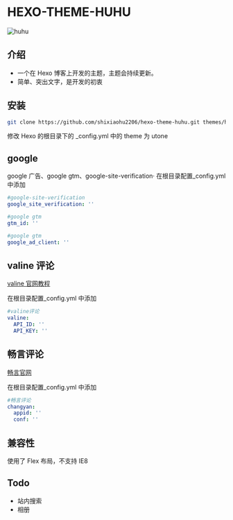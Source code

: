 # HEXO-THEME-HUHU

![huhu](/source/images/huhu.png)

## 介绍

- 一个在 Hexo 博客上开发的主题，主题会持续更新。
- 简单、突出文字，是开发的初衷

## 安装

```bash
git clone https://github.com/shixiaohu2206/hexo-theme-huhu.git themes/huhu
```

修改 Hexo 的根目录下的 \_config.yml 中的 theme 为 utone

## google

google 广告、google gtm、google-site-verification·
在根目录配置\_config.yml 中添加

```yml
#google-site-verification
google_site_verification: ''

#google gtm
gtm_id: ''

#google gtm
google_ad_client: ''
```

## valine 评论

[valine 官网教程](https://valine.js.org)

在根目录配置\_config.yml 中添加

```yml
#valine评论
valine:
  API_ID: ''
  API_KEY: ''
```

## 畅言评论

[畅言官网](http://changyan.kuaizhan.com)

在根目录配置\_config.yml 中添加

```yml
#畅言评论
changyan:
  appid: ''
  conf: ''
```

## 兼容性

使用了 Flex 布局，不支持 IE8

## Todo

- 站内搜索
- 相册
